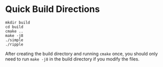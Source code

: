 # Quick Build Directions

```
mkdir build
cd build
cmake ..
make -j8
./simple
./ripple
```

After creating the build directory and running `cmake` once, you should only need to run `make -j8` in the build directory if you modify the files.
